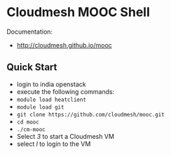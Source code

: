 Cloudmesh MOOC Shell
======================

Documentation:

* http://cloudmesh.github.io/mooc

Quick Start
------------
* login to india openstack
* execute the following commands:
* `module load heatclient`
* `module load git`
* `git clone https://github.com/cloudmesh/mooc.git`
* `cd mooc`
* `./cm-mooc`
* Select *3* to start a Cloudmesh VM
* select *l* to login to the VM
